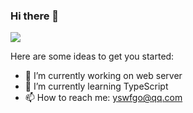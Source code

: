 ### Hi there 👋
![](https://github-readme-stats.vercel.app/api?username=yswf)


Here are some ideas to get you started:

- 🔭 I’m currently working on web server
- 🌱 I’m currently learning TypeScript
- 📫 How to reach me: yswfgo@qq.com
